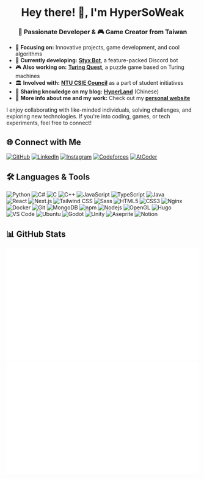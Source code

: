 <h1 align="center">Hey there! 👋, I'm HyperSoWeak</h1>
<h3 align="center">🚀 Passionate Developer & 🎮 Game Creator from Taiwan</h3>

- 🌟 **Focusing on:** Innovative projects, game development, and cool algorithms
- 🤖 **Currently developing:** **[Styx Bot](https://github.com/HyperSoWeak/styx-discord-bot)**, a feature-packed Discord bot
- 🎮 **Also working on:** **[Turing Quest](#)**, a puzzle game based on Turing machines
- 🏛️ **Involved with:** **[NTU CSIE Council](https://github.com/NTUCSIECouncil)** as a part of student initiatives
- 📝 **Sharing knowledge on my blog:** **[HyperLand](https://hypersoweak.github.io/blog)** (Chinese)
- 💯 **More info about me and my work:** Check out my **[personal website](https://hypersoweak.github.io)**

I enjoy collaborating with like-minded individuals, solving challenges, and exploring new technologies. If you're into coding, games, or tech experiments, feel free to connect!

## 🌐 Connect with Me

<p>
<a href="https://github.com/HyperSoWeak" target="_blank"><img alt="GitHub" src="https://img.shields.io/badge/GitHub-%2312100E.svg?&style=for-the-badge&logo=Github&logoColor=white" /></a>
<a href="https://www.linkedin.com/in/hypersoweak" target="_blank"><img alt="LinkedIn" src="https://img.shields.io/badge/linkedin-%230077B5.svg?&style=for-the-badge&logo=linkedin&logoColor=white" /></a>
<a href="https://instagram.com/hyper._.0216" target="_blank"><img alt="Instagram" src="https://img.shields.io/badge/Instagram-E4405F.svg?&style=for-the-badge&logo=instagram&logoColor=white" /></a>
<a href="https://codeforces.com/profile/hypersoweak" target="_blank"><img alt="Codeforces" src="https://img.shields.io/badge/Codeforces-1F8ACB.svg?&style=for-the-badge&logo=codeforces&logoColor=white" /></a>
<a href="https://atcoder.jp/users/hypersoweak" target="_blank"><img alt="AtCoder" src="https://img.shields.io/badge/AtCoder-808080.svg?&style=for-the-badge&logo=atcoder&logoColor=white" /></a>
</p>

## 🛠️ Languages & Tools

<p>
<img alt="Python" src="https://img.shields.io/badge/Python-3776AB?logo=python&logoColor=fff&style=flat-square" />
<img alt="C#" src="https://img.shields.io/badge/C%23-239120?logo=csharp&logoColor=fff&style=flat-square" />
<img alt="C" src="https://img.shields.io/badge/C-00599C?logo=c&logoColor=fff&style=flat-square" />
<img alt="C++" src="https://img.shields.io/badge/C++-00599C?logo=cplusplus&logoColor=fff&style=flat-square" />
<img alt="JavaScript" src="https://img.shields.io/badge/JavaScript-F7DF1E?logo=javascript&logoColor=000&style=flat-square" />
<img alt="TypeScript" src="https://img.shields.io/badge/-TypeScript-007ACC?style=flat-square&logo=typescript&logoColor=white" />
<img alt="Java" src="https://img.shields.io/badge/Java-007396?logo=java&logoColor=fff&style=flat-square" />
</br>
<img alt="React" src="https://img.shields.io/badge/-React-45b8d8?style=flat-square&logo=react&logoColor=white" />
<img alt="Next.js" src="https://img.shields.io/badge/Next.js-000?logo=nextdotjs&logoColor=fff&style=flat-square" />
<img alt="Tailwind CSS" src="https://img.shields.io/badge/Tailwind%20CSS-06B6D4?logo=tailwindcss&logoColor=fff&style=flat-square" />
<img alt="Sass" src="https://img.shields.io/badge/-Sass-CC6699?style=flat-square&logo=sass&logoColor=white" />
<img alt="HTML5" src="https://img.shields.io/badge/HTML5-E34F26?logo=html5&logoColor=fff&style=flat-square" />
<img alt="CSS3" src="https://img.shields.io/badge/CSS3-1572B6?logo=css3&logoColor=fff&style=flat-square" />
<img alt="Nginx" src="https://img.shields.io/badge/Nginx-009639?logo=nginx&logoColor=fff&style=flat-square" />
</br>
<img alt="Docker" src="https://img.shields.io/badge/-Docker-46a2f1?style=flat-square&logo=docker&logoColor=white" />
<img alt="Git" src="https://img.shields.io/badge/-Git-F05032?style=flat-square&logo=git&logoColor=white" />
<img alt="MongoDB" src="https://img.shields.io/badge/-MongoDB-13aa52?style=flat-square&logo=mongodb&logoColor=white" />
<img alt="npm" src="https://img.shields.io/badge/-NPM-CB3837?style=flat-square&logo=npm&logoColor=white" />
<img alt="Nodejs" src="https://img.shields.io/badge/-Nodejs-43853d?style=flat-square&logo=Node.js&logoColor=white" />
<img alt="OpenGL" src="https://img.shields.io/badge/OpenGL-5586A4?logo=opengl&logoColor=fff&style=flat-square" />
<img alt="Hugo" src="https://img.shields.io/badge/Hugo-FF4088?logo=hugo&logoColor=fff&style=flat-square" />
</br>
<img alt="VS Code" src="https://img.shields.io/badge/VS%20Code-007ACC?logo=visualstudiocode&logoColor=fff&style=flat-square" />
<img alt="Ubuntu" src="https://img.shields.io/badge/Ubuntu-E95420?logo=ubuntu&logoColor=fff&style=flat-square" />
<img alt="Godot" src="https://img.shields.io/badge/Godot-3581b8?logo=godot-engine&logoColor=fff&style=flat-square" />
<img alt="Unity" src="https://img.shields.io/badge/Unity-000000?logo=unity&logoColor=fff&style=flat-square" />
<img alt="Aseprite" src="https://img.shields.io/badge/Aseprite-7D929E?logo=aseprite&logoColor=fff&style=flat-square" />
<img alt="Notion" src="https://img.shields.io/badge/Notion-000000?logo=notion&logoColor=fff&style=flat-square" />
</p>

## 📊 GitHub Stats

![Hyper's GitHub Statistics](https://raw.githubusercontent.com/hypersoweak/github-stats/master/generated/overview.svg#gh-dark-mode-only) ![Languages Used](https://raw.githubusercontent.com/hypersoweak/github-stats/master/generated/languages.svg#gh-dark-mode-only)

<!-- ![hypersoweak's Stats](https://github-readme-stats.vercel.app/api?username=hypersoweak&theme=nord&show_icons=true&hide_border=true&count_private=true) -->
<!-- ![hypersoweak's Top Languages](https://github-readme-stats.vercel.app/api/top-langs/?username=hypersoweak&theme=nord&show_icons=true&hide_border=true&layout=compact) -->
